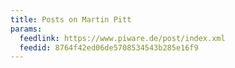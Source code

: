 ```yaml
---
title: Posts on Martin Pitt
params:
  feedlink: https://www.piware.de/post/index.xml
  feedid: 8764f42ed06de5708534543b285e16f9
---
```

